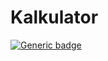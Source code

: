 # Kalkulator 
[![Generic badge](https://img.shields.io/badge/<PHP>-<CSS>-<COLOR>.svg)](https://shields.io/)
